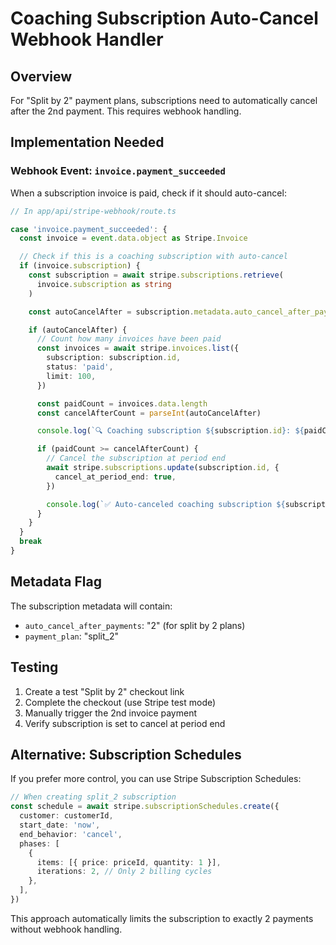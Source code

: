 # Coaching Subscription Auto-Cancel Webhook Handler

## Overview
For "Split by 2" payment plans, subscriptions need to automatically cancel after the 2nd payment. This requires webhook handling.

## Implementation Needed

### Webhook Event: `invoice.payment_succeeded`

When a subscription invoice is paid, check if it should auto-cancel:

```typescript
// In app/api/stripe-webhook/route.ts

case 'invoice.payment_succeeded': {
  const invoice = event.data.object as Stripe.Invoice

  // Check if this is a coaching subscription with auto-cancel
  if (invoice.subscription) {
    const subscription = await stripe.subscriptions.retrieve(
      invoice.subscription as string
    )

    const autoCancelAfter = subscription.metadata.auto_cancel_after_payments

    if (autoCancelAfter) {
      // Count how many invoices have been paid
      const invoices = await stripe.invoices.list({
        subscription: subscription.id,
        status: 'paid',
        limit: 100,
      })

      const paidCount = invoices.data.length
      const cancelAfterCount = parseInt(autoCancelAfter)

      console.log(`🔍 Coaching subscription ${subscription.id}: ${paidCount}/${cancelAfterCount} payments`)

      if (paidCount >= cancelAfterCount) {
        // Cancel the subscription at period end
        await stripe.subscriptions.update(subscription.id, {
          cancel_at_period_end: true,
        })

        console.log(`✅ Auto-canceled coaching subscription ${subscription.id} after ${paidCount} payments`)
      }
    }
  }
  break
}
```

## Metadata Flag

The subscription metadata will contain:
- `auto_cancel_after_payments`: "2" (for split by 2 plans)
- `payment_plan`: "split_2"

## Testing

1. Create a test "Split by 2" checkout link
2. Complete the checkout (use Stripe test mode)
3. Manually trigger the 2nd invoice payment
4. Verify subscription is set to cancel at period end

## Alternative: Subscription Schedules

If you prefer more control, you can use Stripe Subscription Schedules:

```typescript
// When creating split_2 subscription
const schedule = await stripe.subscriptionSchedules.create({
  customer: customerId,
  start_date: 'now',
  end_behavior: 'cancel',
  phases: [
    {
      items: [{ price: priceId, quantity: 1 }],
      iterations: 2, // Only 2 billing cycles
    },
  ],
})
```

This approach automatically limits the subscription to exactly 2 payments without webhook handling.
